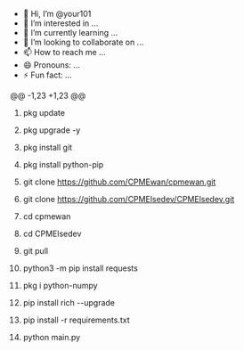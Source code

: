 - 👋 Hi, I’m @your101
- 👀 I’m interested in ...
- 🌱 I’m currently learning ...
- 💞️ I’m looking to collaborate on ...
- 📫 How to reach me ...
- 😄 Pronouns: ...
- ⚡ Fun fact: ...

<!---
your101/your101 is a ✨ special ✨ repository because its `README.md` (this file) appears on your GitHub profile.
You can click the Preview link to take a look at your changes.
--->
@@ -1,23 +1,23 @@
1. pkg update 

2. pkg upgrade -y

3. pkg install git

4. pkg install python-pip

5. git clone https://github.com/CPMEwan/cpmewan.git
5. git clone https://github.com/CPMElsedev/CPMElsedev.git

6. cd cpmewan
6. cd CPMElsedev

7. git pull

8. python3 -m pip install requests

9. pkg i python-numpy

10. pip install rich --upgrade

11. pip install -r requirements.txt

12. python main.py

